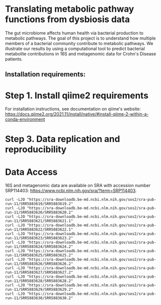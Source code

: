 # Translating metabolic pathway functions from dysbiosis data
The gut microbiome affects human health via bacterial production to metabolic pathways. The goal of this project is to understand how multiple members of a bacterial community contribute to metabolic pathways. We illustrate our results by using a computational tool to predict bacterial metabolite contributions in 16S and metagenomic data for Crohn's Disease patients.

## Installation requirements:

# Step 1. Install qiime2 requirements
For installation instructions, see documentation on qiime's website: https://docs.qiime2.org/2021.11/install/native/#install-qiime-2-within-a-conda-environment

# Step 3. Data replication and reproducibility

# Data Access
16S and metagenomic data are available on SRA with accession number SRP114403: https://www.ncbi.nlm.nih.gov/sra/?term=SRP114403.

```
curl -LJO "https://sra-downloadb.be-md.ncbi.nlm.nih.gov/sos2/sra-pub-run-11/SRR5883619/SRR5883619.2"
curl -LJO "https://sra-downloadb.be-md.ncbi.nlm.nih.gov/sos2/sra-pub-run-11/SRR5883620/SRR5883620.2"
curl -LJO "https://sra-downloadb.be-md.ncbi.nlm.nih.gov/sos2/sra-pub-run-11/SRR5883621/SRR5883621.1"
curl -LJO "https://sra-downloadb.be-md.ncbi.nlm.nih.gov/sos2/sra-pub-run-11/SRR5883622/SRR5883622.1"
curl -LJO "https://sra-downloadb.be-md.ncbi.nlm.nih.gov/sos2/sra-pub-run-11/SRR5883623/SRR5883623.2"
curl -LJO "https://sra-downloadb.be-md.ncbi.nlm.nih.gov/sos2/sra-pub-run-11/SRR5883624/SRR5883624.2"
curl -LJO "https://sra-downloadb.be-md.ncbi.nlm.nih.gov/sos2/sra-pub-run-11/SRR5883625/SRR5883625.2"
curl -LJO "https://sra-downloadb.be-md.ncbi.nlm.nih.gov/sos2/sra-pub-run-11/SRR5883626/SRR5883626.2"
curl -LJO "https://sra-downloadb.be-md.ncbi.nlm.nih.gov/sos2/sra-pub-run-11/SRR5883627/SRR5883627.2"
curl -LJO "https://sra-downloadb.be-md.ncbi.nlm.nih.gov/sos2/sra-pub-run-11/SRR5883628/SRR5883628.2"
curl -LJO "https://sra-downloadb.be-md.ncbi.nlm.nih.gov/sos2/sra-pub-run-11/SRR5883629/SRR5883629.2"
curl -LJO "https://sra-downloadb.be-md.ncbi.nlm.nih.gov/sos2/sra-pub-run-11/SRR5883630/SRR5883630.2"
```
